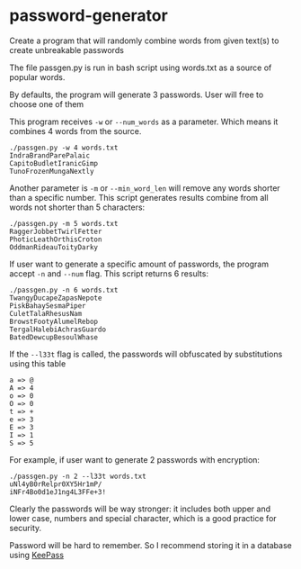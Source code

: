 # password-generator
Create a program that will randomly combine words from given text(s) to create unbreakable passwords

The file passgen.py is run in bash script using words.txt as a source of popular words.

By defaults, the program will generate 3 passwords. User will free to choose one of them

This program receives `-w` or `--num_words` as a parameter. Which means it combines 4 words from the source.

```
./passgen.py -w 4 words.txt
IndraBrandParePalaic
CapitoBudletIranicGimp
TunoFrozenMungaNextly
```
Another parameter is `-m` or `--min_word_len` will remove any words shorter than a specific number. This script generates results combine from all words not shorter than 5 characters:

```
./passgen.py -m 5 words.txt
RaggerJobbetTwirlFetter
PhoticLeathOrthisCroton
OddmanRideauToityDarky
```
If user want to generate a specific amount of passwords, the program accept `-n` and `--num` flag. This script returns 6 results: 
```
./passgen.py -n 6 words.txt
TwangyDucapeZapasNepote
PiskBahaySesmaPiper
CuletTalaRhesusNam
BrowstFootyAlumelRebop
TergalHalebiAchrasGuardo
BatedDewcupBesoulWhase
```
If the `--l33t` flag is called, the passwords will obfuscated by substitutions using this table

```
a => @
A => 4
o => 0
O => 0
t => +
e => 3
E => 3
I => 1
S => 5
```
For example, if user want to generate 2 passwords with encryption:

```
./passgen.py -n 2 --l33t words.txt
uNl4yB0rRelpr0XY5Hr1mP/
iNFr4Bo0d1eJ1ng4L3FFe+3!
```
Clearly the passwords will be way stronger: it includes both upper and lower case, numbers and special character, which is a good practice for security.

Password will be hard to remember. So I recommend storing it in a database using [KeePass](https://keepass.info/)
